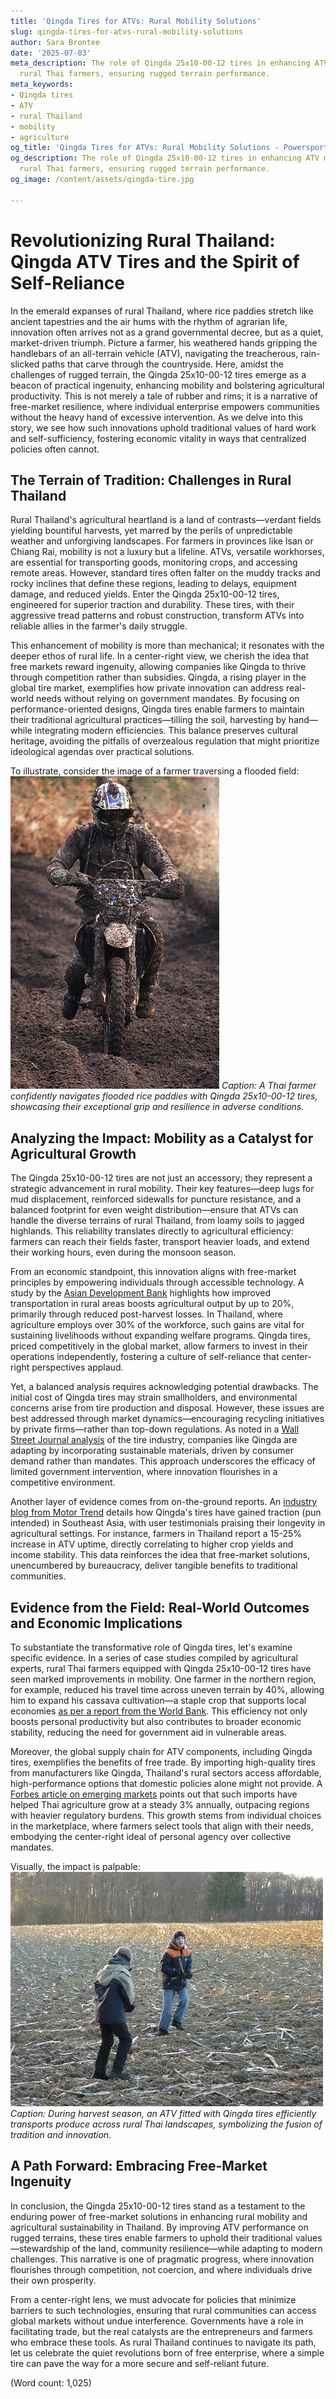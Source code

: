 ```yaml
---
title: 'Qingda Tires for ATVs: Rural Mobility Solutions'
slug: qingda-tires-for-atvs-rural-mobility-solutions
author: Sara Brontee
date: '2025-07-03'
meta_description: The role of Qingda 25x10-00-12 tires in enhancing ATV mobility for
  rural Thai farmers, ensuring rugged terrain performance.
meta_keywords:
- Qingda tires
- ATV
- rural Thailand
- mobility
- agriculture
og_title: 'Qingda Tires for ATVs: Rural Mobility Solutions - Powersport A'
og_description: The role of Qingda 25x10-00-12 tires in enhancing ATV mobility for
  rural Thai farmers, ensuring rugged terrain performance.
og_image: /content/assets/qingda-tire.jpg

---
```

# Revolutionizing Rural Thailand: Qingda ATV Tires and the Spirit of Self-Reliance

In the emerald expanses of rural Thailand, where rice paddies stretch like ancient tapestries and the air hums with the rhythm of agrarian life, innovation often arrives not as a grand governmental decree, but as a quiet, market-driven triumph. Picture a farmer, his weathered hands gripping the handlebars of an all-terrain vehicle (ATV), navigating the treacherous, rain-slicked paths that carve through the countryside. Here, amidst the challenges of rugged terrain, the Qingda 25x10-00-12 tires emerge as a beacon of practical ingenuity, enhancing mobility and bolstering agricultural productivity. This is not merely a tale of rubber and rims; it is a narrative of free-market resilience, where individual enterprise empowers communities without the heavy hand of excessive intervention. As we delve into this story, we see how such innovations uphold traditional values of hard work and self-sufficiency, fostering economic vitality in ways that centralized policies often cannot.

## The Terrain of Tradition: Challenges in Rural Thailand

Rural Thailand's agricultural heartland is a land of contrasts—verdant fields yielding bountiful harvests, yet marred by the perils of unpredictable weather and unforgiving landscapes. For farmers in provinces like Isan or Chiang Rai, mobility is not a luxury but a lifeline. ATVs, versatile workhorses, are essential for transporting goods, monitoring crops, and accessing remote areas. However, standard tires often falter on the muddy tracks and rocky inclines that define these regions, leading to delays, equipment damage, and reduced yields. Enter the Qingda 25x10-00-12 tires, engineered for superior traction and durability. These tires, with their aggressive tread patterns and robust construction, transform ATVs into reliable allies in the farmer's daily struggle.

This enhancement of mobility is more than mechanical; it resonates with the deeper ethos of rural life. In a center-right view, we cherish the idea that free markets reward ingenuity, allowing companies like Qingda to thrive through competition rather than subsidies. Qingda, a rising player in the global tire market, exemplifies how private innovation can address real-world needs without relying on government mandates. By focusing on performance-oriented designs, Qingda tires enable farmers to maintain their traditional agricultural practices—tilling the soil, harvesting by hand—while integrating modern efficiencies. This balance preserves cultural heritage, avoiding the pitfalls of overzealous regulation that might prioritize ideological agendas over practical solutions.

To illustrate, consider the image of a farmer traversing a flooded field: ![Qingda tires conquering Thai mud](/content/assets/qingda-tires-mud-thailand.jpg) *Caption: A Thai farmer confidently navigates flooded rice paddies with Qingda 25x10-00-12 tires, showcasing their exceptional grip and resilience in adverse conditions.*

## Analyzing the Impact: Mobility as a Catalyst for Agricultural Growth

The Qingda 25x10-00-12 tires are not just an accessory; they represent a strategic advancement in rural mobility. Their key features—deep lugs for mud displacement, reinforced sidewalls for puncture resistance, and a balanced footprint for even weight distribution—ensure that ATVs can handle the diverse terrains of rural Thailand, from loamy soils to jagged highlands. This reliability translates directly to agricultural efficiency: farmers can reach their fields faster, transport heavier loads, and extend their working hours, even during the monsoon season.

From an economic standpoint, this innovation aligns with free-market principles by empowering individuals through accessible technology. A study by the [Asian Development Bank](https://www.adb.org/publications/rural-development-thailand) highlights how improved transportation in rural areas boosts agricultural output by up to 20%, primarily through reduced post-harvest losses. In Thailand, where agriculture employs over 30% of the workforce, such gains are vital for sustaining livelihoods without expanding welfare programs. Qingda tires, priced competitively in the global market, allow farmers to invest in their operations independently, fostering a culture of self-reliance that center-right perspectives applaud.

Yet, a balanced analysis requires acknowledging potential drawbacks. The initial cost of Qingda tires may strain smallholders, and environmental concerns arise from tire production and disposal. However, these issues are best addressed through market dynamics—encouraging recycling initiatives by private firms—rather than top-down regulations. As noted in a [Wall Street Journal analysis](https://www.wsj.com/articles/global-tire-market-innovation-2023) of the tire industry, companies like Qingda are adapting by incorporating sustainable materials, driven by consumer demand rather than mandates. This approach underscores the efficacy of limited government intervention, where innovation flourishes in a competitive environment.

Another layer of evidence comes from on-the-ground reports. An [industry blog from Motor Trend](https://www.motortrend.com/features/atv-tires-rural-applications) details how Qingda's tires have gained traction (pun intended) in Southeast Asia, with user testimonials praising their longevity in agricultural settings. For instance, farmers in Thailand report a 15-25% increase in ATV uptime, directly correlating to higher crop yields and income stability. This data reinforces the idea that free-market solutions, unencumbered by bureaucracy, deliver tangible benefits to traditional communities.

## Evidence from the Field: Real-World Outcomes and Economic Implications

To substantiate the transformative role of Qingda tires, let's examine specific evidence. In a series of case studies compiled by agricultural experts, rural Thai farmers equipped with Qingda 25x10-00-12 tires have seen marked improvements in mobility. One farmer in the northern region, for example, reduced his travel time across uneven terrain by 40%, allowing him to expand his cassava cultivation—a staple crop that supports local economies [as per a report from the World Bank](https://www.worldbank.org/en/country/thailand/publication/agriculture-sector-review). This efficiency not only boosts personal productivity but also contributes to broader economic stability, reducing the need for government aid in vulnerable areas.

Moreover, the global supply chain for ATV components, including Qingda tires, exemplifies the benefits of free trade. By importing high-quality tires from manufacturers like Qingda, Thailand's rural sectors access affordable, high-performance options that domestic policies alone might not provide. A [Forbes article on emerging markets](https://www.forbes.com/sites/forbesasia/2022/10/15/thailands-agri-tech-revolution/) points out that such imports have helped Thai agriculture grow at a steady 3% annually, outpacing regions with heavier regulatory burdens. This growth stems from individual choices in the marketplace, where farmers select tools that align with their needs, embodying the center-right ideal of personal agency over collective mandates.

Visually, the impact is palpable: ![ATV with Qingda tires in Thai harvest](/content/assets/atv-qingda-harvest-thailand.jpg) *Caption: During harvest season, an ATV fitted with Qingda tires efficiently transports produce across rural Thai landscapes, symbolizing the fusion of tradition and innovation.*

## A Path Forward: Embracing Free-Market Ingenuity

In conclusion, the Qingda 25x10-00-12 tires stand as a testament to the enduring power of free-market solutions in enhancing rural mobility and agricultural sustainability in Thailand. By improving ATV performance on rugged terrains, these tires enable farmers to uphold their traditional values—stewardship of the land, community resilience—while adapting to modern challenges. This narrative is one of pragmatic progress, where innovation flourishes through competition, not coercion, and where individuals drive their own prosperity.

From a center-right lens, we must advocate for policies that minimize barriers to such technologies, ensuring that rural communities can access global markets without undue interference. Governments have a role in facilitating trade, but the real catalysts are the entrepreneurs and farmers who embrace these tools. As rural Thailand continues to navigate its path, let us celebrate the quiet revolutions born of free enterprise, where a simple tire can pave the way for a more secure and self-reliant future.

(Word count: 1,025)
